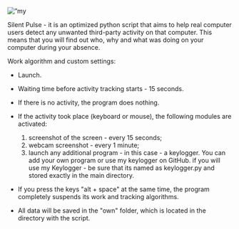 <p align=”center”>
<img width=”200" height=”200" src=”[https://github.com/raikoho/silent-pulse/assets/46958633/60bb6cfb-e834-4d6c-83c8-3df7e6a134bb](https://github.com/raikoho/silent-pulse/assets/46958633/ffc3e71e-776f-43de-a8fd-f7d92bc3c5f4)" alt=”my banner”>
</p>

Silent Pulse - it is an optimized python script that aims to help real computer users detect any unwanted third-party activity on that computer.
This means that you will find out who, why and what was doing on your computer during your absence.

Work algorithm and custom settings:
- Launch.
- Waiting time before activity tracking starts - 15 seconds.
- If there is no activity, the program does nothing.
- If the activity took place (keyboard or mouse), the following modules are activated:
    1) screenshot of the screen - every 15 seconds;
    2) webcam screenshot - every 1 minute;
    3) launch any additional program - in this case - a keylogger. You can add your own program or use my keylogger on GitHub.
       if you will use my Keylogger - be sure that its named as keylogger.py and stored exactly in the main directory.
       
- If you press the keys "alt + space" at the same time, the program completely suspends its work and tracking algorithms.
- All data will be saved in the "own" folder, which is located in the directory with the script.
